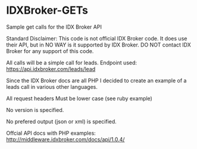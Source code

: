# IDXBroker-GETs
Sample get calls for the IDX Broker API

Standard Disclaimer: This code is not official IDX Broker code. It does use their API, but in NO WAY is it supported by IDX Broker. DO NOT contact IDX Broker for any support of this code.

All calls will be a simple call for leads. Endpoint used: https://api.idxbroker.com/leads/lead


Since the IDX Broker docs are all PHP I decided to create an example of a leads call in various other languages.

All request headers Must be lower case (see ruby example)

No version is specified.

No prefered output (json or xml) is specified.

Offcial API docs with PHP examples: http://middleware.idxbroker.com/docs/api/1.0.4/
